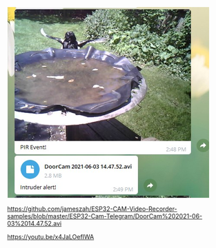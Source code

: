 
<img src="./magpie.jpg">


https://github.com/jameszah/ESP32-CAM-Video-Recorder-samples/blob/master/ESP32-Cam-Telegram/DoorCam%202021-06-03%2014.47.52.avi
  
  
https://youtu.be/x4JaLOefIWA

